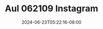 --- 
title: "Aul 062109 Instagram"
description: "video bokep Aul 062109 Instagram   video full new"
date: 2024-06-23T05:22:16-08:00
file_code: "ibya9iym05ny"
draft: false
cover: "wbnlrqwmhuh18lil.jpg"
tags: ["Aul", "Instagram", "bokep-indo", "bokep-viral", "bokep-ig"]
length: 214
fld_id: "1483179"
foldername: "Aul"
categories: ["Aul"]
views: 0
---